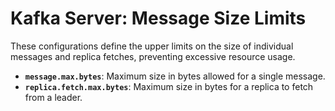 # Kafka Server: Message Size Limits

These configurations define the upper limits on the size of individual messages and replica fetches, preventing excessive resource usage.

- **`message.max.bytes`**: Maximum size in bytes allowed for a single message.
- **`replica.fetch.max.bytes`**: Maximum size in bytes for a replica to fetch from a leader.

